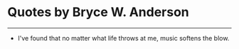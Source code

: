 # Quotes by Bryce W. Anderson

---

- I've found that no matter what life throws at me, music softens the blow.
